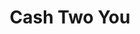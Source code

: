 ---
title: Cash Two You
slug: cash-two-you
updated-on: '2024-05-30T13:44:31.749Z'
created-on: '2024-05-30T13:41:46.671Z'
published-on: '2024-05-30T13:54:32.469Z'
f_city-state-2:
- cms/city/lagrange-ga.md
- cms/city/harriman-tn.md
- cms/city/newport-tn.md
- cms/city/maryville-tn.md
- cms/city/morristown-tn.md
- cms/city/dayton-tn.md
- cms/city/athens-tn.md
- cms/city/sevierville-tn.md
- cms/city/clinton-tn.md
- cms/city/jefferson-city-tn.md
f_locations:
- cms/payday-loan/cash-two-you-8826.md
- cms/payday-loan/cash-two-you-8827.md
- cms/payday-loan/cash-two-you-8828.md
- cms/payday-loan/cash-two-you-8829.md
- cms/payday-loan/cash-two-you-8830.md
- cms/payday-loan/cash-two-you-8831.md
- cms/payday-loan/cash-two-you-8832.md
- cms/payday-loan/cash-two-you-8833.md
- cms/payday-loan/cash-two-you-8834.md
- cms/payday-loan/cash-two-you-8835.md
- cms/payday-loan/cash-two-you-8836.md
- cms/payday-loan/cash-two-you-8837.md
- cms/payday-loan/cash-two-you-8838.md
- cms/payday-loan/cash-two-you-8839.md
- cms/payday-loan/cash-two-you-8840.md
- cms/payday-loan/cash-two-you-8841.md
- cms/payday-loan/cash-two-you-8842.md
- cms/payday-loan/cash-two-you-8843.md
f_states:
- cms/state/georgia.md
- cms/state/tennessee.md
layout: '[company].html'
tags: company
---